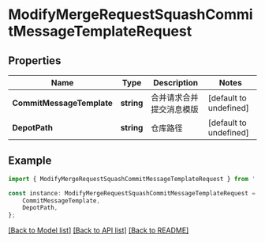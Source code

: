 # ModifyMergeRequestSquashCommitMessageTemplateRequest


## Properties

Name | Type | Description | Notes
------------ | ------------- | ------------- | -------------
**CommitMessageTemplate** | **string** | 合并请求合并提交消息模版 | [default to undefined]
**DepotPath** | **string** | 仓库路径 | [default to undefined]

## Example

```typescript
import { ModifyMergeRequestSquashCommitMessageTemplateRequest } from './api';

const instance: ModifyMergeRequestSquashCommitMessageTemplateRequest = {
    CommitMessageTemplate,
    DepotPath,
};
```

[[Back to Model list]](../README.md#documentation-for-models) [[Back to API list]](../README.md#documentation-for-api-endpoints) [[Back to README]](../README.md)
